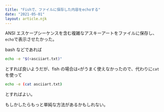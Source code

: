 ```yaml
---
title: "Fishで、ファイルに保存した内容をechoする"
date: "2021-05-01"
layout: article.njk
---
```


ANSI エスケープシーケンスを含む複雑なアスキーアートをファイルに保存し、`echo`で表示させたかった。

bash などであれば

```bash
echo -e "$(<asciiart.txt)"
```

とすれば良いようだが、fish の場合は`<`がうまく使えなかったので、代わりに`cat`を使って

```bash
echo -e (cat asciiart.txt)
```

とすればよい。

もしかしたらもっと単純な方法があるかもしれない。
